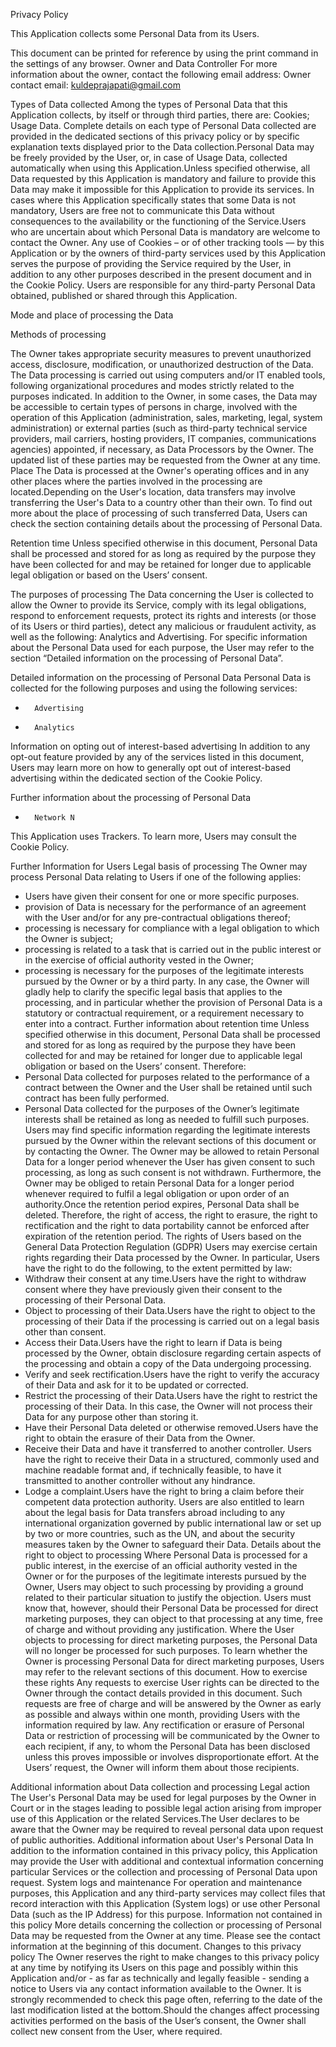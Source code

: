 Privacy Policy

This Application collects some Personal Data from its Users.


This document can be printed for reference by using the print command in the settings of any browser.
Owner and Data Controller
For more information about the owner, contact the following email address:
Owner contact email: kuldeprajapati@gmail.com

Types of Data collected
Among the types of Personal Data that this Application collects, by itself or through third parties, there are: Cookies; Usage Data.
Complete details on each type of Personal Data collected are provided in the dedicated sections of this privacy policy or by specific explanation texts displayed prior to the Data collection.Personal Data may be freely provided by the User, or, in case of Usage Data, collected automatically when using this Application.Unless specified otherwise, all Data requested by this Application is mandatory and failure to provide this Data may make it impossible for this Application to provide its services. In cases where this Application specifically states that some Data is not mandatory, Users are free not to communicate this Data without consequences to the availability or the functioning of the Service.Users who are uncertain about which Personal Data is mandatory are welcome to contact the Owner.
Any use of Cookies – or of other tracking tools — by this Application or by the owners of third-party services used by this Application serves the purpose of providing the Service required by the User, in addition to any other purposes described in the present document and in the Cookie Policy.
Users are responsible for any third-party Personal Data obtained, published or shared through this Application.

Mode and place of processing the Data

Methods of processing

The Owner takes appropriate security measures to prevent unauthorized access, disclosure, modification, or unauthorized destruction of the Data. The Data processing is carried out using computers and/or IT enabled tools, following organizational procedures and modes strictly related to the purposes indicated. In addition to the Owner, in some cases, the Data may be accessible to certain types of persons in charge, involved with the operation of this Application (administration, sales, marketing, legal, system administration) or external parties (such as third-party technical service providers, mail carriers, hosting providers, IT companies, communications agencies) appointed, if necessary, as Data Processors by the Owner. The updated list of these parties may be requested from the Owner at any time.
Place
The Data is processed at the Owner's operating offices and in any other places where the parties involved in the processing are located.Depending on the User's location, data transfers may involve transferring the User's Data to a country other than their own. To find out more about the place of processing of such transferred Data, Users can check the section containing details about the processing of Personal Data.

Retention time
Unless specified otherwise in this document, Personal Data shall be processed and stored for as long as required by the purpose they have been collected for and may be retained for longer due to applicable legal obligation or based on the Users’ consent.

The purposes of processing
The Data concerning the User is collected to allow the Owner to provide its Service, comply with its legal obligations, respond to enforcement requests, protect its rights and interests (or those of its Users or third parties), detect any malicious or fraudulent activity, as well as the following: Analytics and Advertising.
For specific information about the Personal Data used for each purpose, the User may refer to the section “Detailed information on the processing of Personal Data”.

Detailed information on the processing of Personal Data
Personal Data is collected for the following purposes and using the following services:
* 		Advertising
* 		Analytics
Information on opting out of interest-based advertising
In addition to any opt-out feature provided by any of the services listed in this document, Users may learn more on how to generally opt out of interest-based advertising within the dedicated section of the Cookie Policy.

Further information about the processing of Personal Data
* 		Network N
This Application uses Trackers. To learn more, Users may consult the Cookie Policy.

Further Information for Users
Legal basis of processing
The Owner may process Personal Data relating to Users if one of the following applies:
* Users have given their consent for one or more specific purposes.
* provision of Data is necessary for the performance of an agreement with the User and/or for any pre-contractual obligations thereof;
* processing is necessary for compliance with a legal obligation to which the Owner is subject;
* processing is related to a task that is carried out in the public interest or in the exercise of official authority vested in the Owner;
* processing is necessary for the purposes of the legitimate interests pursued by the Owner or by a third party.
  In any case, the Owner will gladly help to clarify the specific legal basis that applies to the processing, and in particular whether the provision of Personal Data is a statutory or contractual requirement, or a requirement necessary to enter into a contract.
  Further information about retention time
  Unless specified otherwise in this document, Personal Data shall be processed and stored for as long as required by the purpose they have been collected for and may be retained for longer due to applicable legal obligation or based on the Users’ consent.
  Therefore:
* Personal Data collected for purposes related to the performance of a contract between the Owner and the User shall be retained until such contract has been fully performed.
* Personal Data collected for the purposes of the Owner’s legitimate interests shall be retained as long as needed to fulfill such purposes. Users may find specific information regarding the legitimate interests pursued by the Owner within the relevant sections of this document or by contacting the Owner.
  The Owner may be allowed to retain Personal Data for a longer period whenever the User has given consent to such processing, as long as such consent is not withdrawn. Furthermore, the Owner may be obliged to retain Personal Data for a longer period whenever required to fulfil a legal obligation or upon order of an authority.Once the retention period expires, Personal Data shall be deleted. Therefore, the right of access, the right to erasure, the right to rectification and the right to data portability cannot be enforced after expiration of the retention period.
  The rights of Users based on the General Data Protection Regulation (GDPR)
  Users may exercise certain rights regarding their Data processed by the Owner.
  In particular, Users have the right to do the following, to the extent permitted by law:
* Withdraw their consent at any time.Users have the right to withdraw consent where they have previously given their consent to the processing of their Personal Data.
* Object to processing of their Data.Users have the right to object to the processing of their Data if the processing is carried out on a legal basis other than consent.
* Access their Data.Users have the right to learn if Data is being processed by the Owner, obtain disclosure regarding certain aspects of the processing and obtain a copy of the Data undergoing processing.
* Verify and seek rectification.Users have the right to verify the accuracy of their Data and ask for it to be updated or corrected.
* Restrict the processing of their Data.Users have the right to restrict the processing of their Data. In this case, the Owner will not process their Data for any purpose other than storing it.
* Have their Personal Data deleted or otherwise removed.Users have the right to obtain the erasure of their Data from the Owner.
* Receive their Data and have it transferred to another controller. Users have the right to receive their Data in a structured, commonly used and machine readable format and, if technically feasible, to have it transmitted to another controller without any hindrance.
* Lodge a complaint.Users have the right to bring a claim before their competent data protection authority.
  Users are also entitled to learn about the legal basis for Data transfers abroad including to any international organization governed by public international law or set up by two or more countries, such as the UN, and about the security measures taken by the Owner to safeguard their Data.
  Details about the right to object to processing
  Where Personal Data is processed for a public interest, in the exercise of an official authority vested in the Owner or for the purposes of the legitimate interests pursued by the Owner, Users may object to such processing by providing a ground related to their particular situation to justify the objection.
  Users must know that, however, should their Personal Data be processed for direct marketing purposes, they can object to that processing at any time, free of charge and without providing any justification. Where the User objects to processing for direct marketing purposes, the Personal Data will no longer be processed for such purposes. To learn whether the Owner is processing Personal Data for direct marketing purposes, Users may refer to the relevant sections of this document.
  How to exercise these rights
  Any requests to exercise User rights can be directed to the Owner through the contact details provided in this document. Such requests are free of charge and will be answered by the Owner as early as possible and always within one month, providing Users with the information required by law. Any rectification or erasure of Personal Data or restriction of processing will be communicated by the Owner to each recipient, if any, to whom the Personal Data has been disclosed unless this proves impossible or involves disproportionate effort. At the Users’ request, the Owner will inform them about those recipients.

Additional information about Data collection and processing
Legal action
The User's Personal Data may be used for legal purposes by the Owner in Court or in the stages leading to possible legal action arising from improper use of this Application or the related Services.The User declares to be aware that the Owner may be required to reveal personal data upon request of public authorities.
Additional information about User's Personal Data
In addition to the information contained in this privacy policy, this Application may provide the User with additional and contextual information concerning particular Services or the collection and processing of Personal Data upon request.
System logs and maintenance
For operation and maintenance purposes, this Application and any third-party services may collect files that record interaction with this Application (System logs) or use other Personal Data (such as the IP Address) for this purpose.
Information not contained in this policy
More details concerning the collection or processing of Personal Data may be requested from the Owner at any time. Please see the contact information at the beginning of this document.
Changes to this privacy policy
The Owner reserves the right to make changes to this privacy policy at any time by notifying its Users on this page and possibly within this Application and/or - as far as technically and legally feasible - sending a notice to Users via any contact information available to the Owner. It is strongly recommended to check this page often, referring to the date of the last modification listed at the bottom.Should the changes affect processing activities performed on the basis of the User’s consent, the Owner shall collect new consent from the User, where required.